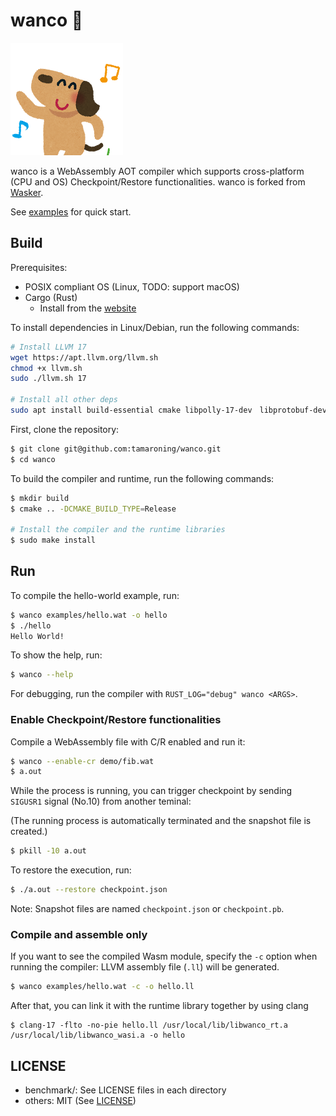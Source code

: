 # wanco 🐶

![plot](docs/assets/animal_dance_dog.png)

wanco is a WebAssembly AOT compiler which supports cross-platform (CPU and OS) Checkpoint/Restore functionalities. wanco is forked from [Wasker](https://github.com/mewz-project/wasker).


See [examples](./examples) for quick start.

## Build

Prerequisites:

- POSIX compliant OS (Linux, TODO: support macOS)
- Cargo (Rust)
    - Install from the [website](https://www.rust-lang.org/learn/get-started)

To install dependencies in Linux/Debian, run the following commands:

```bash
# Install LLVM 17
wget https://apt.llvm.org/llvm.sh
chmod +x llvm.sh
sudo ./llvm.sh 17

# Install all other deps
sudo apt install build-essential cmake libpolly-17-dev　libprotobuf-dev protobuf-compiler libunwind-dev libelf-dev libzstd-dev
```

First, clone the repository:

```sh
$ git clone git@github.com:tamaroning/wanco.git
$ cd wanco
```

To build the compiler and runtime, run the following commands:

```sh
$ mkdir build
$ cmake .. -DCMAKE_BUILD_TYPE=Release

# Install the compiler and the runtime libraries
$ sudo make install
```

## Run

To compile the hello-world example, run:

```sh
$ wanco examples/hello.wat -o hello
$ ./hello
Hello World!
```

To show the help, run:

```sh
$ wanco --help
```

For debugging, run the compiler with `RUST_LOG="debug" wanco <ARGS>`.

### Enable Checkpoint/Restore functionalities

Compile a WebAssembly file with C/R enabled and run it:

```sh
$ wanco --enable-cr demo/fib.wat
$ a.out
```

While the process is running, you can trigger checkpoint by sending `SIGUSR1` signal (No.10) from another teminal:

(The running process is automatically terminated and the snapshot file is created.)

```sh
$ pkill -10 a.out
```

To restore the execution, run:

```sh
$ ./a.out --restore checkpoint.json
```

Note: Snapshot files are named `checkpoint.json` or `checkpoint.pb`.

### Compile and assemble only

If you want to see the compiled Wasm module, specify the `-c` option when running the compiler:
LLVM assembly file (`.ll`) will be generated.

```sh
$ wanco examples/hello.wat -c -o hello.ll
```

After that, you can link it with the runtime library together by using clang

```
$ clang-17 -flto -no-pie hello.ll /usr/local/lib/libwanco_rt.a /usr/local/lib/libwanco_wasi.a -o hello
```

## LICENSE

- benchmark/: See LICENSE files in each directory
- others: MIT (See [LICENSE](./LICENSE))
